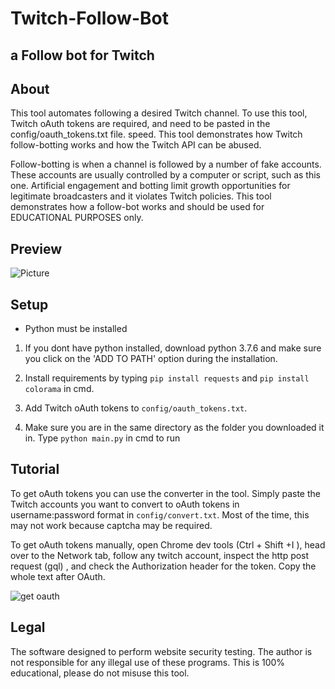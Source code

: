 # Twitch-Follow-Bot
## a Follow bot for Twitch

## About
This tool automates following a desired Twitch channel. To use this tool, Twitch oAuth tokens are required, and need to be pasted in the config/oauth_tokens.txt file. 
speed. This tool demonstrates how Twitch follow-botting works and how the Twitch API can be abused. 

Follow-botting is when a channel is followed by a number of fake accounts. These accounts are usually controlled by a computer or script, such as this one. 
Artificial engagement and botting limit growth opportunities for legitimate broadcasters and it violates Twitch policies. This tool demonstrates how a follow-bot works
and should be used for EDUCATIONAL PURPOSES only.

## Preview
![Picture](https://i.ibb.co/YkdSg4C/Screenshot-358.png)

## Setup
- Python must be installed

1. If you dont have python installed, download python 3.7.6
and make sure you click on the 'ADD TO PATH' option during
the installation.

2. Install requirements by typing ```pip install requests``` and  ```pip install colorama``` in cmd.

3.  Add Twitch oAuth tokens to ```config/oauth_tokens.txt```.

4.  Make sure you are in the same directory as the folder you downloaded it in.  Type
```python main.py``` in cmd to run

## Tutorial
To get oAuth tokens you can use the converter in the tool. Simply paste the Twitch accounts you want to convert to oAuth tokens in username:password format in ```config/convert.txt```. Most of the time, this may not work because captcha may be required.

To get oAuth tokens manually, open Chrome dev tools (Ctrl + Shift +I ), head over to the Network tab, follow any twitch account, inspect the http post request (gql) , and check the Authorization header for the token. Copy the whole text after OAuth.

![get oauth](https://user-images.githubusercontent.com/75003671/112411090-45f09d00-8d57-11eb-8922-188876cc00ad.gif)

## Legal
The software designed to perform website security testing.
The author is not responsible for any illegal use of these programs.
This is 100% educational, please do not misuse this tool.


